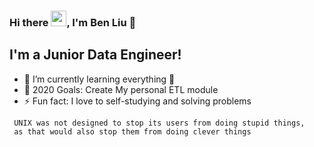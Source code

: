 ### Hi there <img src="https://media.giphy.com/media/hvRJCLFzcasrR4ia7z/giphy.gif" width="25px">, I'm Ben Liu 👋

## I'm a Junior Data Engineer!
- 🔭 I’m currently learning everything 🤣
- 🥅 2020 Goals: Create My personal ETL module
- ⚡ Fun fact: I love to self-studying and solving problems

```
 UNIX was not designed to stop its users from doing stupid things, 
 as that would also stop them from doing clever things
```

